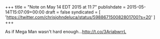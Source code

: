 +++
title = "Note on May 14 EDT 2015 at 11:7"
publishdate = 2015-05-14T15:07:09+00:00
draft = false
syndicated = [ 'https://twitter.com/chrisjohndeluca/status/598867150082801700?s=20' ]
+++

As if Mega Man wasn't hard enough...http://t.co/3AriabwrrL
